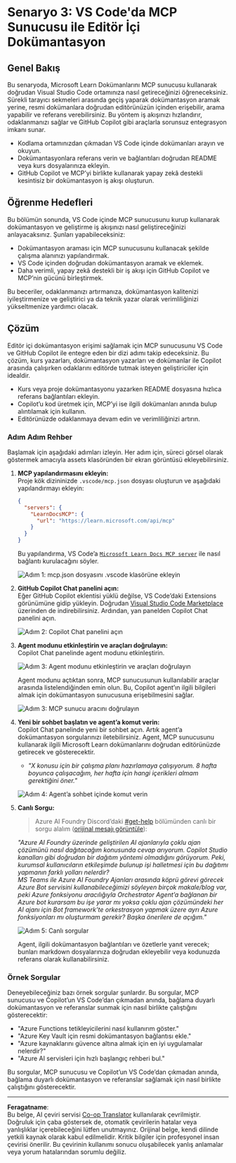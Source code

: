 <!--
CO_OP_TRANSLATOR_METADATA:
{
  "original_hash": "db532b1ec386c9ce38c791653dc3c881",
  "translation_date": "2025-07-14T06:51:24+00:00",
  "source_file": "09-CaseStudy/docs-mcp/solution/scenario3/README.md",
  "language_code": "tr"
}
-->
# Senaryo 3: VS Code'da MCP Sunucusu ile Editör İçi Dokümantasyon

## Genel Bakış

Bu senaryoda, Microsoft Learn Dokümanlarını MCP sunucusu kullanarak doğrudan Visual Studio Code ortamınıza nasıl getireceğinizi öğreneceksiniz. Sürekli tarayıcı sekmeleri arasında geçiş yaparak dokümantasyon aramak yerine, resmi dokümanlara doğrudan editörünüzün içinden erişebilir, arama yapabilir ve referans verebilirsiniz. Bu yöntem iş akışınızı hızlandırır, odaklanmanızı sağlar ve GitHub Copilot gibi araçlarla sorunsuz entegrasyon imkanı sunar.

- Kodlama ortamınızdan çıkmadan VS Code içinde dokümanları arayın ve okuyun.
- Dokümantasyonlara referans verin ve bağlantıları doğrudan README veya kurs dosyalarınıza ekleyin.
- GitHub Copilot ve MCP’yi birlikte kullanarak yapay zekâ destekli kesintisiz bir dokümantasyon iş akışı oluşturun.

## Öğrenme Hedefleri

Bu bölümün sonunda, VS Code içinde MCP sunucusunu kurup kullanarak dokümantasyon ve geliştirme iş akışınızı nasıl geliştireceğinizi anlayacaksınız. Şunları yapabileceksiniz:

- Dokümantasyon araması için MCP sunucusunu kullanacak şekilde çalışma alanınızı yapılandırmak.
- VS Code içinden doğrudan dokümantasyon aramak ve eklemek.
- Daha verimli, yapay zekâ destekli bir iş akışı için GitHub Copilot ve MCP’nin gücünü birleştirmek.

Bu beceriler, odaklanmanızı artırmanıza, dokümantasyon kalitenizi iyileştirmenize ve geliştirici ya da teknik yazar olarak verimliliğinizi yükseltmenize yardımcı olacak.

## Çözüm

Editör içi dokümantasyon erişimi sağlamak için MCP sunucusunu VS Code ve GitHub Copilot ile entegre eden bir dizi adımı takip edeceksiniz. Bu çözüm, kurs yazarları, dokümantasyon yazarları ve dokümanlar ile Copilot arasında çalışırken odaklarını editörde tutmak isteyen geliştiriciler için idealdir.

- Kurs veya proje dokümantasyonu yazarken README dosyasına hızlıca referans bağlantıları ekleyin.
- Copilot’u kod üretmek için, MCP’yi ise ilgili dokümanları anında bulup alıntılamak için kullanın.
- Editörünüzde odaklanmaya devam edin ve verimliliğinizi artırın.

### Adım Adım Rehber

Başlamak için aşağıdaki adımları izleyin. Her adım için, süreci görsel olarak göstermek amacıyla assets klasöründen bir ekran görüntüsü ekleyebilirsiniz.

1. **MCP yapılandırmasını ekleyin:**  
   Proje kök dizininizde `.vscode/mcp.json` dosyası oluşturun ve aşağıdaki yapılandırmayı ekleyin:  
   ```json
   {
     "servers": {
       "LearnDocsMCP": {
         "url": "https://learn.microsoft.com/api/mcp"
       }
     }
   }
   ```  
   Bu yapılandırma, VS Code’a [`Microsoft Learn Docs MCP server`](https://github.com/MicrosoftDocs/mcp) ile nasıl bağlantı kurulacağını söyler.

   ![Adım 1: mcp.json dosyasını .vscode klasörüne ekleyin](../../../../../../translated_images/step1-mcp-json.c06a007fccc3edfaf0598a31903c9ec71476d9fd3ae6c1b2b4321fd38688ca4b.tr.png)
    
2. **GitHub Copilot Chat panelini açın:**  
   Eğer GitHub Copilot eklentisi yüklü değilse, VS Code’daki Extensions görünümüne gidip yükleyin. Doğrudan [Visual Studio Code Marketplace](https://marketplace.visualstudio.com/items?itemName=GitHub.copilot-chat) üzerinden de indirebilirsiniz. Ardından, yan panelden Copilot Chat panelini açın.

   ![Adım 2: Copilot Chat panelini açın](../../../../../../translated_images/step2-copilot-panel.f1cc86e9b9b8cd1a85e4df4923de8bafee4830541ab255e3c90c09777fed97db.tr.png)

3. **Agent modunu etkinleştirin ve araçları doğrulayın:**  
   Copilot Chat panelinde agent modunu etkinleştirin.

   ![Adım 3: Agent modunu etkinleştirin ve araçları doğrulayın](../../../../../../translated_images/step3-agent-mode.cdc32520fd7dd1d149c3f5226763c1d85a06d3c041d4cc983447625bdbeff4d4.tr.png)

   Agent modunu açtıktan sonra, MCP sunucusunun kullanılabilir araçlar arasında listelendiğinden emin olun. Bu, Copilot agent’ın ilgili bilgileri almak için dokümantasyon sunucusuna erişebilmesini sağlar.

   ![Adım 3: MCP sunucu aracını doğrulayın](../../../../../../translated_images/step3-verify-mcp-tool.76096a6329cbfecd42888780f322370a0d8c8fa003ed3eeb7ccd23f0fc50c1ad.tr.png)

4. **Yeni bir sohbet başlatın ve agent’a komut verin:**  
   Copilot Chat panelinde yeni bir sohbet açın. Artık agent’a dokümantasyon sorgularınızı iletebilirsiniz. Agent, MCP sunucusunu kullanarak ilgili Microsoft Learn dokümanlarını doğrudan editörünüzde getirecek ve gösterecektir.

   - *"X konusu için bir çalışma planı hazırlamaya çalışıyorum. 8 hafta boyunca çalışacağım, her hafta için hangi içerikleri almam gerektiğini öner."*

   ![Adım 4: Agent’a sohbet içinde komut verin](../../../../../../translated_images/step4-prompt-chat.12187bb001605efc5077992b621f0fcd1df12023c5dce0464f8eb8f3d595218f.tr.png)

5. **Canlı Sorgu:**

   > Azure AI Foundry Discord’daki [#get-help](https://discord.gg/D6cRhjHWSC) bölümünden canlı bir sorgu alalım ([orijinal mesajı görüntüle](https://discord.com/channels/1113626258182504448/1385498306720829572)):  
   
   *"Azure AI Foundry üzerinde geliştirilen AI ajanlarıyla çoklu ajan çözümünü nasıl dağıtacağım konusunda cevap arıyorum. Copilot Studio kanalları gibi doğrudan bir dağıtım yöntemi olmadığını görüyorum. Peki, kurumsal kullanıcıların etkileşimde bulunup işi halletmesi için bu dağıtımı yapmanın farklı yolları nelerdir?  
   MS Teams ile Azure AI Foundry Ajanları arasında köprü görevi görecek Azure Bot servisini kullanabileceğimizi söyleyen birçok makale/blog var, peki Azure fonksiyonu aracılığıyla Orchestrator Agent’a bağlanan bir Azure bot kurarsam bu işe yarar mı yoksa çoklu ajan çözümündeki her AI ajanı için Bot framework’te orkestrasyon yapmak üzere ayrı Azure fonksiyonları mı oluşturmam gerekir? Başka önerilere de açığım."*

   ![Adım 5: Canlı sorgular](../../../../../../translated_images/step5-live-queries.49db3e4a50bea27327e3cb18c24d263b7d134930d78e7392f9515a1c00264a7f.tr.png)

   Agent, ilgili dokümantasyon bağlantıları ve özetlerle yanıt verecek; bunları markdown dosyalarınıza doğrudan ekleyebilir veya kodunuzda referans olarak kullanabilirsiniz.

### Örnek Sorgular

Deneyebileceğiniz bazı örnek sorgular şunlardır. Bu sorgular, MCP sunucusu ve Copilot’un VS Code’dan çıkmadan anında, bağlama duyarlı dokümantasyon ve referanslar sunmak için nasıl birlikte çalıştığını gösterecektir:

- "Azure Functions tetikleyicilerini nasıl kullanırım göster."
- "Azure Key Vault için resmi dokümantasyon bağlantısı ekle."
- "Azure kaynaklarını güvence altına almak için en iyi uygulamalar nelerdir?"
- "Azure AI servisleri için hızlı başlangıç rehberi bul."

Bu sorgular, MCP sunucusu ve Copilot’un VS Code’dan çıkmadan anında, bağlama duyarlı dokümantasyon ve referanslar sağlamak için nasıl birlikte çalıştığını gösterecektir.

---

**Feragatname**:  
Bu belge, AI çeviri servisi [Co-op Translator](https://github.com/Azure/co-op-translator) kullanılarak çevrilmiştir. Doğruluk için çaba göstersek de, otomatik çevirilerin hatalar veya yanlışlıklar içerebileceğini lütfen unutmayınız. Orijinal belge, kendi dilinde yetkili kaynak olarak kabul edilmelidir. Kritik bilgiler için profesyonel insan çevirisi önerilir. Bu çevirinin kullanımı sonucu oluşabilecek yanlış anlamalar veya yorum hatalarından sorumlu değiliz.